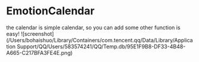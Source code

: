 # EmotionCalendar
the calendar is simple calendar, so you can add some other function is easy!
![screenshot](/Users/bohaishuo/Library/Containers/com.tencent.qq/Data/Library/Application Support/QQ/Users/583574241/QQ/Temp.db/95E1F9B8-DF33-4B48-A665-C217BFA3FE4E.png)